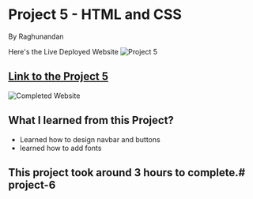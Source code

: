 # Project 5 - HTML and CSS 

By Raghunandan

Here's the Live Deployed Website ![Project 5](https://img.shields.io/badge/project%20-5-green)

## [Link to the Project 5](https://cryptotoken.netlify.app/) 

![Completed Website](../project-05/assets/completed%20image.jpg)

## What I learned from this Project?

- Learned how to design navbar and buttons
- learned how to add fonts


## This project took around 3 hours to complete.# project-6
